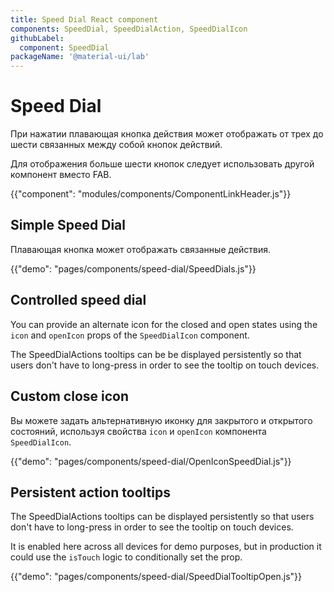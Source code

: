 ```yaml
---
title: Speed Dial React component
components: SpeedDial, SpeedDialAction, SpeedDialIcon
githubLabel:
  component: SpeedDial
packageName: '@material-ui/lab'
---
```


# Speed Dial

<p class="description">При нажатии плавающая кнопка действия может отображать от трех до шести связанных между собой кнопок действий.</p>

Для отображения больше шести кнопок следует использовать другой компонент вместо FAB.

{{"component": "modules/components/ComponentLinkHeader.js"}}

## Simple Speed Dial

Плавающая кнопка может отображать связанные действия.

{{"demo": "pages/components/speed-dial/SpeedDials.js"}}

## Controlled speed dial

You can provide an alternate icon for the closed and open states using the `icon` and `openIcon` props of the `SpeedDialIcon` component.

The SpeedDialActions tooltips can be be displayed persistently so that users don't have to long-press in order to see the tooltip on touch devices.

## Custom close icon

Вы можете задать альтернативную иконку для закрытого и открытого состояний, используя свойства `icon` и `openIcon` компонента `SpeedDialIcon`.

{{"demo": "pages/components/speed-dial/OpenIconSpeedDial.js"}}

## Persistent action tooltips

The SpeedDialActions tooltips can be displayed persistently so that users don't have to long-press in order to see the tooltip on touch devices.

It is enabled here across all devices for demo purposes, but in production it could use the `isTouch` logic to conditionally set the prop.

{{"demo": "pages/components/speed-dial/SpeedDialTooltipOpen.js"}}
